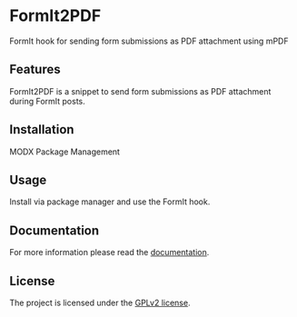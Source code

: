 # FormIt2PDF

FormIt hook for sending form submissions as PDF attachment using mPDF

## Features

FormIt2PDF is a snippet to send form submissions as PDF attachment
during FormIt posts.

## Installation

MODX Package Management

## Usage

Install via package manager and use the FormIt hook.

## Documentation

For more information please read the [documentation](https://jako.github.io/FormIt2PDF/).

## License

The project is licensed under the [GPLv2 license](https://github.com/Jako/FormIt2PDF/blob/master/core/components/formit2pdf/docs/license.md).

